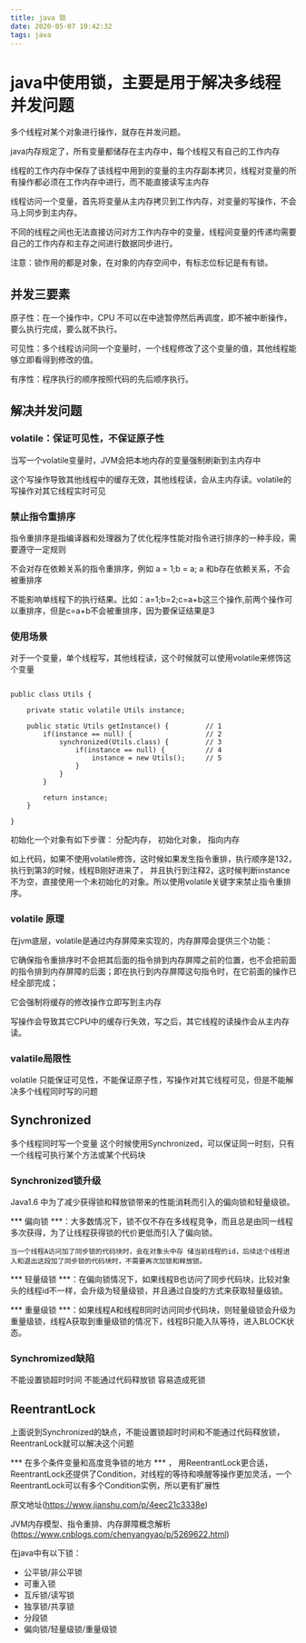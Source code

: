 ```yaml
---
title: java 锁
date: 2020-05-07 10:42:32
tags: java
---
```


# java中使用锁，主要是用于解决多线程并发问题

多个线程对某个对象进行操作，就存在并发问题。

java内存规定了，所有变量都储存在主内存中，每个线程又有自己的工作内存

线程的工作内存中保存了该线程中用到的变量的主内存副本拷贝，线程对变量的所有操作都必须在工作内存中进行，而不能直接读写主内存

线程访问一个变量，首先将变量从主内存拷贝到工作内存，对变量的写操作，不会马上同步到主内存。


不同的线程之间也无法直接访问对方工作内存中的变量，线程间变量的传递均需要自己的工作内存和主存之间进行数据同步进行。

注意：锁作用的都是对象，在对象的内存空间中，有标志位标记是有有锁。

## 并发三要素

原子性：在一个操作中，CPU 不可以在中途暂停然后再调度，即不被中断操作，要么执行完成，要么就不执行。

可见性：多个线程访问同一个变量时，一个线程修改了这个变量的值，其他线程能够立即看得到修改的值。

有序性：程序执行的顺序按照代码的先后顺序执行。


## 解决并发问题

### volatile：保证可见性，不保证原子性

当写一个volatile变量时，JVM会把本地内存的变量强制刷新到主内存中

这个写操作导致其他线程中的缓存无效，其他线程读，会从主内存读。volatile的写操作对其它线程实时可见

### 禁止指令重排序

指令重排序是指编译器和处理器为了优化程序性能对指令进行排序的一种手段，需要遵守一定规则

不会对存在依赖关系的指令重排序，例如 a = 1;b = a; a 和b存在依赖关系，不会被重排序

不能影响单线程下的执行结果。比如：a=1;b=2;c=a+b这三个操作,前两个操作可以重排序，但是c=a+b不会被重排序，因为要保证结果是3

### 使用场景

对于一个变量，单个线程写，其他线程读，这个时候就可以使用volatile来修饰这个变量

```

public class Utils {

    private static volatile Utils instance;

    public static Utils getInstance() {         // 1
        if(instance == null) {                  // 2
            synchronized(Utils.class) {         // 3
                if(instance == null) {          // 4
                    instance = new Utils();     // 5
                }
            }
        }

        return instance;
    }

}
```
初始化一个对象有如下步骤：
分配内存，
初始化对象，
指向内存


如上代码，如果不使用volatile修饰，这时候如果发生指令重排，执行顺序是132，执行到第3的时候，线程B刚好进来了，
并且执行到注释2，这时候判断instance 不为空，直接使用一个未初始化的对象。所以使用volatile关键字来禁止指令重排序。



### volatile 原理
在jvm底层，volatile是通过内存屏障来实现的，内存屏障会提供三个功能：

它确保指令重排序时不会把其后面的指令排到内存屏障之前的位置，也不会把前面的指令排到内存屏障的后面；即在执行到内存屏障这句指令时，在它前面的操作已经全部完成；

它会强制将缓存的修改操作立即写到主内存

写操作会导致其它CPU中的缓存行失效，写之后，其它线程的读操作会从主内存读。

### valatile局限性
volatile 只能保证可见性，不能保证原子性，写操作对其它线程可见，但是不能解决多个线程同时写的问题

## Synchronized

多个线程同时写一个变量
这个时候使用Synchronized，可以保证同一时刻，只有一个线程可执行某个方法或某个代码块

### Synchronized锁升级

Java1.6 中为了减少获得锁和释放锁带来的性能消耗而引入的偏向锁和轻量级锁。

*** 偏向锁 ***：大多数情况下，锁不仅不存在多线程竞争，而且总是由同一线程多次获得，为了让线程获得锁的代价更低而引入了偏向锁。

    当一个线程A访问加了同步锁的代码块时，会在对象头中存 储当前线程的id，后续这个线程进入和退出这段加了同步锁的代码块时，不需要再次加锁和释放锁。

*** 轻量级锁 ***：在偏向锁情况下，如果线程B也访问了同步代码块，比较对象头的线程id不一样，会升级为轻量级锁，并且通过自旋的方式来获取轻量级锁。

*** 重量级锁 ***：如果线程A和线程B同时访问同步代码块，则轻量级锁会升级为重量级锁，线程A获取到重量级锁的情况下，线程B只能入队等待，进入BLOCK状态。

### Synchromized缺陷

不能设置锁超时时间
不能通过代码释放锁
容易造成死锁


## ReentrantLock

上面说到Synchronized的缺点，不能设置锁超时时间和不能通过代码释放锁，ReentranLock就可以解决这个问题

*** 在多个条件变量和高度竞争锁的地方 *** ， 用ReentrantLock更合适，ReentrantLock还提供了Condition，对线程的等待和唤醒等操作更加灵活，一个ReentrantLock可以有多个Condition实例，所以更有扩展性


原文地址(https://www.jianshu.com/p/4eec21c3338e)

JVM内存模型、指令重排、内存屏障概念解析(https://www.cnblogs.com/chenyangyao/p/5269622.html)


在java中有以下锁：
* 公平锁/非公平锁
* 可重入锁
* 互斥锁/读写锁
* 独享锁/共享锁
* 分段锁
* 偏向锁/轻量级锁/重量级锁

